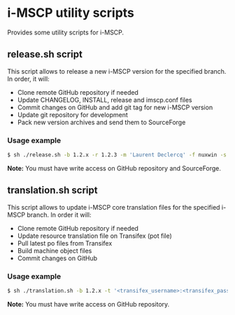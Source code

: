 # i-MSCP utility scripts

Provides some utility scripts for i-MSCP.

## release.sh script

This script allows to release a new i-MSCP version for the specified branch. In order, it will:

- Clone remote GitHub repository if needed
- Update CHANGELOG, INSTALL, release and imscp.conf files
- Commit changes on GitHub and add git tag for new i-MSCP version
- Update git repository for development
- Pack new version archives and send them to SourceForge

### Usage example

```sh
$ sh ./release.sh -b 1.2.x -r 1.2.3 -m 'Laurent Declercq' -f nuxwin -s -d
```

**Note:** You must have write access on GitHub repository and SourceForge.

## translation.sh script

This script allows to update i-MSCP core translation files for the specified i-MSCP branch. In order it will:

- Clone remote GitHub repository if needed
- Update resource translation file on Transifex (pot file)
- Pull latest po files from Transifex
- Build machine object files 
- Commit changes on GitHub 

### Usage example

```sh
$ sh ./translation.sh -b 1.2.x -t '<transifex_username>:<transifex_password>' -s
```

**Note:** You must have write access on GitHub repository.
